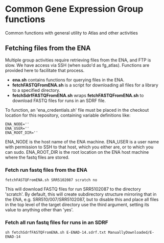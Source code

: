 # Common Gene Expression Group functions

Common functions with general utility to Atlas and other activities

## Fetching files from the ENA

Multiple group activities require retrieving files from the ENA, and FTP is slow. We have access via SSH (when sudo'd as fg_atlas). Functions are provided here to facilitate that process. 

* **ena.sh** contains functions for querying files in the ENA. 
* **fetchFASTQFromENA.sh** is a script for downloading all files for a library to a specified directory.
* **fetchSdrfFASTQFromENA.sh** wraps **fetchFASTQFromENA.sh** to download FASTQ files for runs in an SDRF file.

To function, an 'ena_credentials.sh' file must be placed in the checkout location for this repository, containing variable definitions like:

```
ENA_NODE=''
ENA_USER=''
ENA_ROOT_DIR=''
```

ENA_NODE is the host name of the ENA machine. ENA_USER is a user name with permission to SSH to that host, which you either are, or to which you can sudo. ENA_ROOT_DIR is the root location on the ENA host machine where the fastq files are stored.

### Fetch run fastq files from the ENA

```
fetchFASTQFromENA.sh SRR5102087 scratch no
```

This will download FASTQ files for run SRR5102087 to the directory 'scratch'. By default, this will create subdirectory structure mirroring that in the ENA, e.g. SRR510/007/SRR5102087, but to disable this and place all files in the top level of the target directory use the third argument, setting its value to anything other than 'yes'.

### Fetch all run fastq files for runs in an SDRF

```
sh fetchSdrfFASTQFromENA.sh E-ENAD-14.sdrf.txt ManuallyDownloaded/E-ENAD-14
```
